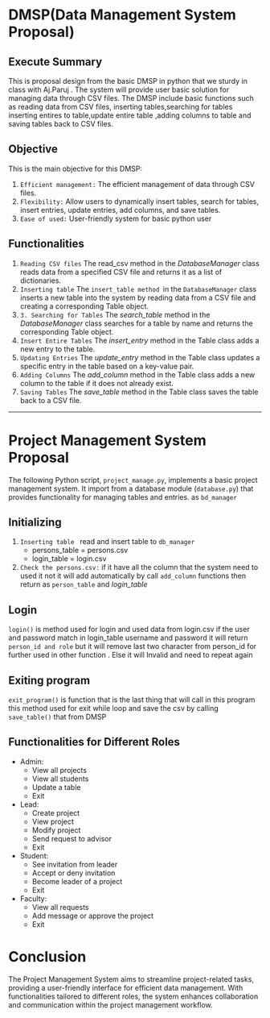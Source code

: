 # DMSP(Data Management System Proposal)
## Execute Summary
This is proposal design from the basic DMSP in python that we sturdy in class with Aj.Paruj . The system will provide user basic solution for
managing data through CSV files. The DMSP include basic functions such as reading data from CSV files, inserting tables,searching for tables 
inserting entires to table,update entire table ,adding columns to table and saving tables back to CSV files.

## Objective
This is the main objective for this DMSP:
1. `Efficient management:` The efficient management of data through CSV files.
2. `Flexibility:` Allow users to dynamically insert tables, search for tables, insert entries, update entries, add columns, and save tables.
3. `Ease of used:` User-friendly system for basic python user

## Functionalities
1. `Reading CSV files` The read_csv method in the *DatabaseManager* class reads data from a specified CSV file and returns it as a list of dictionaries.
2. `Inserting table` The `insert_table method `in the `DatabaseManager` class inserts a new table into the system by reading data from a CSV file and creating a corresponding Table object.
3. `3. Searching for Tables` The *search_table* method in the *DatabaseManager* class searches for a table by name and returns the corresponding Table object.
4. `Insert Entire Tables` The *insert_entry* method in the Table class adds a new entry to the table.
5. `Updating Entries`
The *update_entry* method in the Table class updates a specific entry in the table based on a key-value pair.
6. `Adding Columns`
The *add_column* method in the Table class adds a new column to the table if it does not already exist.
7. `Saving Tables`
The *save_table* method in the Table class saves the table back to a CSV file.

---

# Project Management System Proposal
The following Python script, `project_manage.py`, implements a basic project management system. It import from a database module (`database.py`) that provides functionality for managing tables and entries. as `bd_manager`


## Initializing
1. `Inserting table ` read and insert table to `db_manager`
    * persons_table = persons.csv
    * login_table = login.csv
2. `Check the persons.csv:` if it have all the column that the system need to used it not it will add automatically by call `add_column` functions then return as `person_table` and *login_table*

## Login
`login()` is method used for login and used data from login.csv if the user and password match in login_table username and password it will return `person_id and role` but it will remove last two character from person_id for further used in other function . Else it will Invalid and need to repeat again

## Exiting program
`exit_program()` is function that is the last thing that will call in this program this method used for exit while loop and save the csv by calling `save_table()` that from DMSP

## Functionalities for Different Roles
* Admin:
    * View all projects
    * View all students
    * Update a table
    * Exit
* Lead:
    * Create project
    * View project
    * Modify project
    * Send request to advisor
    * Exit
* Student:
    * See invitation from leader
    * Accept or deny invitation
    * Become leader of a project
    * Exit
* Faculty:
    * View all requests
    * Add message or approve the project
    * Exit

# Conclusion
The Project Management System aims to streamline project-related tasks, providing a user-friendly interface for efficient data management. With functionalities tailored to different roles, the system enhances collaboration and communication within the project management workflow.